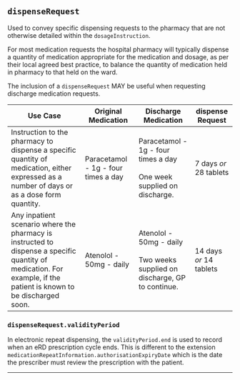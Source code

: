 ## `dispenseRequest`
Used to convey specific dispensing requests to the pharmacy that are not otherwise detailed within the `dosageInstruction`.

For most medication requests the hospital pharmacy will typically dispense a quantity of medication appropriate for the medication and dosage, as per their local agreed best practice, to balance the quantity of medication held in pharmacy to that held on the ward.

The inclusion of a `dispenseRequest` MAY be useful when requesting discharge medication requests. 

<table id="assets">
    <thead>
        </tr>
            <th>Use Case</th>
            <th>Original Medication</th>
            <th>Discharge Medication</th>
            <th>dispense Request</th>
        </tr>
    </thead>
    <tbody>
        <tr>
            <td>Instruction to the pharmacy to dispense a specific quantity of medication, either expressed as a number of days or as a dose form quantity.</td>
            <td>Paracetamol - 1g - four times a day</td>
            <td>Paracetamol - 1g - four times a day<br/><br/>One week supplied on discharge.</td>
            <td>7 days <i>or</i> 28 tablets</td>
        </tr>
        <tr>
            <td>Any inpatient scenario where the pharmacy is instructed to dispense a specific quantity of medication. For example, if the patient is known to be discharged soon.</td>
            <td>Atenolol - 50mg - daily</td>
            <td>Atenolol - 50mg - daily<br/><br/>Two weeks supplied on discharge, GP to continue.</td>
            <td>14 days <i>or</i> 14 tablets</td>
        </tr>
    </tbody>
</table>

### `dispenseRequest.validityPeriod`
In electronic repeat dispensing, the `validityPeriod.end` is used to record when an eRD prescription cycle ends. This is different to the extension `medicationRepeatInformation.authorisationExpiryDate` which is the date the prescriber must review the prescription with the patient.

---
